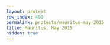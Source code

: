 ```yaml
---
layout: protest
row_index: 490
permalink: protests/mauritus-may-2015
title: Mauritus, May 2015
hidden: true
---
```

